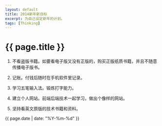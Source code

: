 ```yaml
---
layout: default
title: 2014新年新目标
excerpt: 为自己设定新年的计划。
tags: [Thinking]
---
```

{{ page.title }}
================

1. 不看盗版书籍。如要看电子版又没有正版的，购买正版纸质书籍，并且不随意传播电子版书。

2. 记账。付钱后随时在手机软件里记录。

3. 学习五笔输入法。锻炼打字能力。

4. 建立个人网站。前端后端技术一起学习，做出个像样的网站。

5. 坚持看英文原版的技术书籍和资料。

{{ page.date | date: "%Y-%m-%d" }}
